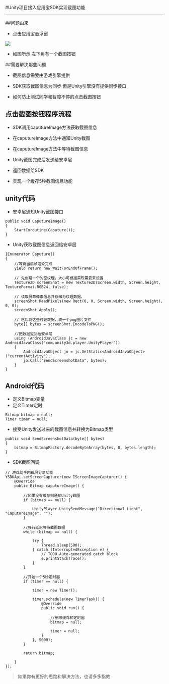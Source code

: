 
#Unity项目接入应用宝SDK实现截图功能


----------


##问题由来

 - 点击应用宝悬浮窗

![](https://i.imgur.com/EgYDoY9.png)

- 如图所示 左下角有一个截图按钮


##需要解决那些问题


- 截图信息需要由游戏引擎提供

- SDK获取截图信息为同步 但是Unity引擎没有提供同步接口

- 如何防止测试同学和智障不停的点击截图按钮









## 点击截图按钮程序流程

- SDK调用caputureImage方法获取截图信息

- 在caputureImage方法中通知Unity截图

- 在caputureImage方法中等待截图信息

- Unity截图完成后发送给安卓层

- 返回数据给SDK

- 实现一个缓存5秒截图信息功能



## unity代码

- 安卓层通知Unity截图接口

```
public void CaputureImage()
{
    StartCoroutine(Caputure());
}
```
- Unity获取截图信息返回给安卓层

```
IEnumerator Caputure()
{
	//等待当前帧渲染完成
    yield return new WaitForEndOfFrame();

    // 先创建一个的空纹理，大小可根据实现需要来设置
    Texture2D screenShot = new Texture2D(Screen.width, Screen.height, TextureFormat.RGB24, false);

    // 读取屏幕像素信息并存储为纹理数据，
    screenShot.ReadPixels(new Rect(0, 0, Screen.width, Screen.height), 0, 0);
    screenShot.Apply();

    // 然后将这些纹理数据，成一个png图片文件
    byte[] bytes = screenShot.EncodeToPNG();

	//把数据返回给安卓层
    using (AndroidJavaClass jc = new AndroidJavaClass("com.unity3d.player.UnityPlayer"))
    {
        AndroidJavaObject jo = jc.GetStatic<AndroidJavaObject>("currentActivity");
        jo.Call("SendScreenshotData", bytes);
    }
}
```

## Android代码

- 定义Bitmap变量
- 定义Timer定时

```
Bitmap bitmap = null;
Timer timer = null;
```

- 接受Unity发送过来的截图信息并转换为Bitmap类型

```
public void SendScreenshotData(byte[] bytes)
{
    bitmap = BitmapFactory.decodeByteArray(bytes, 0, bytes.length);
}
```

- SDK截图回调

```
// 游戏助手内截屏分享功能
YSDKApi.setScreenCapturer(new IScreenImageCapturer() {
	@Override
	public Bitmap caputureImage() {
		
		//如果没有缓存则通知Unity截图
		if (bitmap == null) {

			UnityPlayer.UnitySendMessage("Directional Light", "CaputureImage", "");
		}

	    //强行延迟等待截图数据
		while (bitmap == null) {

			try {
				Thread.sleep(500);
			} catch (InterruptedException e) {
				// TODO Auto-generated catch block
				e.printStackTrace();
			}
		}

		//开始一个5秒定时器
		if (timer == null) {

			timer = new Timer();

			timer.schedule(new TimerTask() {
				@Override
				public void run() {
					
					//删除缓存和定时器
					bitmap = null;

					timer = null;
				}
			}, 5000);
		}

		return bitmap;

	}
});
```

> 如果你有更好的思路和解决方法，也请多多指教